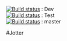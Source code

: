 [![Build status](https://build.appcenter.ms/v0.1/apps/bb303f03-427c-45a7-a0c8-96308c395369/branches/Dev/badge)](https://appcenter.ms) : Dev  
[![Build status](https://build.appcenter.ms/v0.1/apps/bb303f03-427c-45a7-a0c8-96308c395369/branches/Test/badge)](https://appcenter.ms) : Test  
[![Build status](https://build.appcenter.ms/v0.1/apps/bb303f03-427c-45a7-a0c8-96308c395369/branches/master/badge)](https://appcenter.ms) : master  
  
#Jotter

